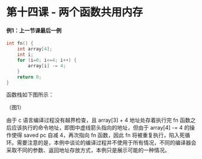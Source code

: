 # 第十四课 - 两个函数共用内存

#### 例1：上一节课最后一例

```c
int fn() {
    int array[4];
    int i;
    for (i=0; i<=4; i++) {
        array[i] -= 4;
    }
    return 0;
}
```

函数栈如下图所示：

（图1）

由于 c 语言编译过程没有越界检查，且 array\[3\] + 4 地址处存着执行完 fn 函数之后应该执行的命令地址，即图中虚线箭头指向的地址，但由于 array\[4\] -= 4 的操作使得 saved pc 自减 4，再次指向 fn 函数，因此 fn 将被重复执行，陷入死循环。需要注意的是，本例中谈论的编译过程并不使用于所有情况，不同的编译器会采取不同的参数、返回地址存放方式，本例只是展示可能的一种情况。

